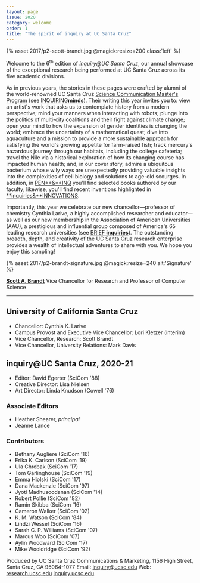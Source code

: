```yaml
---
layout: page
issue: 2020
category: welcome
order: 1
title: "The spirit of inquiry at UC Santa Cruz"
---
```


{% asset 2017/p2-scott-brandt.jpg @magick:resize=200 class:'left' %}

Welcome to the 6<sup>th</sup> edition of *inquiry\@UC Santa Cruz*, our annual
showcase of the exceptional research being performed at UC Santa Cruz
across its five academic divisions.

As in previous years, the stories in these pages were crafted by alumni
of the world-renowned UC Santa Cruz [Science Communication Master\'s
Program](https://scicom.ucsc.edu/) (see
[INQUIRING**minds**](/2020-21/contributors/)).
Their writing this year invites you to: view an artist's work that asks
us to contemplate history from a modern perspective; mind your manners
when interacting with robots; plunge into the politics of multi-city
coalitions and their fight against climate change; open your mind to how
the expansion of gender identities is changing the world; embrace the
uncertainty of a mathematical quest; dive into aquaculture and a mission
to provide a more sustainable approach for satisfying the world's
growing appetite for farm-raised fish; track mercury\'s hazardous
journey through our habitats, including the college cafeteria; travel
the Nile via a historical exploration of how its changing course has
impacted human health; and, in our cover story, admire a ubiquitous
bacterium whose wily ways are unexpectedly providing valuable insights
into the complexities of cell biology and solutions to age-old scourges.
In addition, in [PEN**&**INQ](/2020-21/books/)
you'll find selected books authored by our faculty; likewise, you'll
find recent inventions highlighted in
[**inquiries&**INNOVATIONS](/2020-21/innovations/).

Importantly, this year we celebrate our new chancellor&mdash;professor of
chemistry Cynthia Larive, a highly accomplished researcher and
educator&mdash;as well as our new membership in the Association of American
Universities (AAU), a prestigious and influential group composed of
America's 65 leading research universities (see [BRIEF
**inquiries**](/2020-21/briefs/)). The
outstanding breadth, depth, and creativity of the UC Santa Cruz research
enterprise provides a wealth of intellectual adventures to share with
you. We hope you enjoy this sampling!

{% asset 2017/p2-brandt-signature.jpg @magick:resize=240 alt:'Signature' %}

[**Scott A. Brandt**](https://officeofresearch.ucsc.edu/about/index.html)
Vice Chancellor for Research
and Professor of Computer Science

****

## University of California Santa Cruz

- Chancellor: Cynthia K. Larive
- Campus Provost and Executive Vice Chancellor: Lori Kletzer (interim)
- Vice Chancellor, Research: Scott Brandt
- Vice Chancellor, University Relations: Mark Davis

## inquiry@UC Santa Cruz, 2020-21

- Editor: David Egerter (SciCom '88)
- Creative Director: Lisa Nielsen
- Art Director: Linda Knudson (Cowell '76)

### Associate Editors

- Heather Shearer, _principal_
- Jeanne Lance

### Contributors

- Bethany Augliere (SciCom '16)
- Erika K. Carlson (SciCom '19)
- Ula Chrobak (SciCom '17)
- Tom Garlinghouse (SciCom '19)
- Emma Hiolski (SciCom '17)
- Dana Mackenzie (SciCom '97)
- Jyoti Madhusoodanan (SciCom '14)
- Robert Pollie (SciCom '82)
- Ramin Skibba (SciCom '16)
- Cameron Walker (SciCom '02)
- K. M. Watson (SciCom '84)
- Lindzi Wessel (SciCom '16)
- Sarah C. P. Williams (SciCom '07)
- Marcus Woo (SciCom '07)
- Aylin Woodward (SciCom '17)
- Mike Wooldridge (SciCom '92)

Produced by UC Santa Cruz Communications & Marketing,
1156 High Street,
Santa Cruz, CA 95064-1077
Email: [inquiry@ucsc.edu](mailto:inquiry@ucsc.edu)
Web: [research.ucsc.edu](http://research.ucsc.edu) [inquiry.ucsc.edu](http://inquiry.ucsc.edu)
